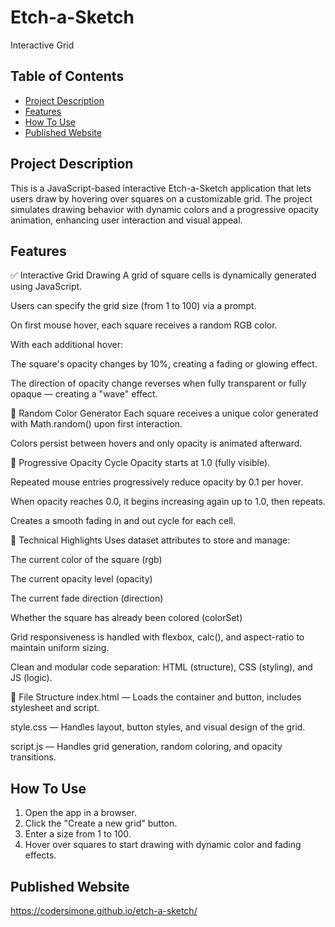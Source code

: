 # Etch-a-Sketch

Interactive Grid

## Table of Contents

-   [Project Description](#project-description)
-   [Features](#features)
-   [How To Use](#how-to-use)
-   [Рublished Website](#published-website)

## Project Description

This is a JavaScript-based interactive Etch-a-Sketch application that lets users draw by hovering over squares on a customizable grid.
The project simulates drawing behavior with dynamic colors and a progressive opacity animation, enhancing user interaction and visual appeal.

## Features

✅ Interactive Grid Drawing
A grid of square cells is dynamically generated using JavaScript.

Users can specify the grid size (from 1 to 100) via a prompt.

On first mouse hover, each square receives a random RGB color.

With each additional hover:

The square's opacity changes by 10%, creating a fading or glowing effect.

The direction of opacity change reverses when fully transparent or fully opaque — creating a "wave" effect.

🎨 Random Color Generator
Each square receives a unique color generated with Math.random() upon first interaction.

Colors persist between hovers and only opacity is animated afterward.

🔁 Progressive Opacity Cycle
Opacity starts at 1.0 (fully visible).

Repeated mouse entries progressively reduce opacity by 0.1 per hover.

When opacity reaches 0.0, it begins increasing again up to 1.0, then repeats.

Creates a smooth fading in and out cycle for each cell.

🧠 Technical Highlights
Uses dataset attributes to store and manage:

The current color of the square (rgb)

The current opacity level (opacity)

The current fade direction (direction)

Whether the square has already been colored (colorSet)

Grid responsiveness is handled with flexbox, calc(), and aspect-ratio to maintain uniform sizing.

Clean and modular code separation: HTML (structure), CSS (styling), and JS (logic).

📁 File Structure
index.html — Loads the container and button, includes stylesheet and script.

style.css — Handles layout, button styles, and visual design of the grid.

script.js — Handles grid generation, random coloring, and opacity transitions.

## How To Use

1. Open the app in a browser.
2. Click the "Create a new grid" button.
3. Enter a size from 1 to 100.
4. Hover over squares to start drawing with dynamic color and fading effects.

## Рublished Website

https://codersimone.github.io/etch-a-sketch/
